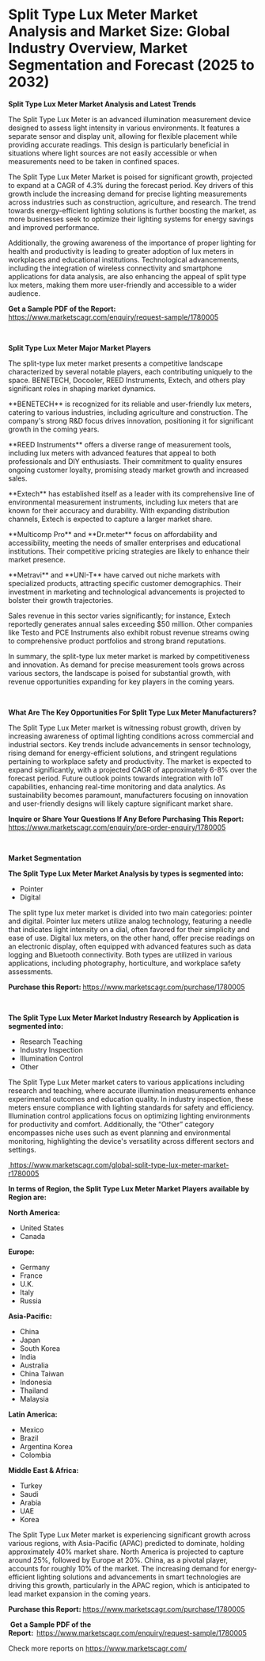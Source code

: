 <p><h1>Split Type Lux Meter Market Analysis and Market Size: Global Industry Overview, Market Segmentation and Forecast (2025 to 2032)</h1></p><p><strong>Split Type Lux Meter Market Analysis and Latest Trends</strong></p>
<p><p>The Split Type Lux Meter is an advanced illumination measurement device designed to assess light intensity in various environments. It features a separate sensor and display unit, allowing for flexible placement while providing accurate readings. This design is particularly beneficial in situations where light sources are not easily accessible or when measurements need to be taken in confined spaces.</p><p>The Split Type Lux Meter Market is poised for significant growth, projected to expand at a CAGR of 4.3% during the forecast period. Key drivers of this growth include the increasing demand for precise lighting measurements across industries such as construction, agriculture, and research. The trend towards energy-efficient lighting solutions is further boosting the market, as more businesses seek to optimize their lighting systems for energy savings and improved performance.</p><p>Additionally, the growing awareness of the importance of proper lighting for health and productivity is leading to greater adoption of lux meters in workplaces and educational institutions. Technological advancements, including the integration of wireless connectivity and smartphone applications for data analysis, are also enhancing the appeal of split type lux meters, making them more user-friendly and accessible to a wider audience.</p></p>
<p><strong>Get a Sample PDF of the Report:&nbsp;</strong> <a href="https://www.marketscagr.com/enquiry/request-sample/1780005?utm_campaign=3344&utm_medium=2&utm_source=Github&utm_content=ia&utm_term=25032025&utm_id=split-type-lux-meter">https://www.marketscagr.com/enquiry/request-sample/1780005</a></p>
<p>&nbsp;</p>
<p><strong>Split Type Lux Meter Major Market Players</strong></p>
<p><p>The split-type lux meter market presents a competitive landscape characterized by several notable players, each contributing uniquely to the space. BENETECH, Docooler, REED Instruments, Extech, and others play significant roles in shaping market dynamics.</p><p>**BENETECH** is recognized for its reliable and user-friendly lux meters, catering to various industries, including agriculture and construction. The company's strong R&D focus drives innovation, positioning it for significant growth in the coming years.</p><p>**REED Instruments** offers a diverse range of measurement tools, including lux meters with advanced features that appeal to both professionals and DIY enthusiasts. Their commitment to quality ensures ongoing customer loyalty, promising steady market growth and increased sales.</p><p>**Extech** has established itself as a leader with its comprehensive line of environmental measurement instruments, including lux meters that are known for their accuracy and durability. With expanding distribution channels, Extech is expected to capture a larger market share.</p><p>**Multicomp Pro** and **Dr.meter** focus on affordability and accessibility, meeting the needs of smaller enterprises and educational institutions. Their competitive pricing strategies are likely to enhance their market presence.</p><p>**Metravi** and **UNI-T** have carved out niche markets with specialized products, attracting specific customer demographics. Their investment in marketing and technological advancements is projected to bolster their growth trajectories.</p><p>Sales revenue in this sector varies significantly; for instance, Extech reportedly generates annual sales exceeding $50 million. Other companies like Testo and PCE Instruments also exhibit robust revenue streams owing to comprehensive product portfolios and strong brand reputations. </p><p>In summary, the split-type lux meter market is marked by competitiveness and innovation. As demand for precise measurement tools grows across various sectors, the landscape is poised for substantial growth, with revenue opportunities expanding for key players in the coming years.</p></p>
<p>&nbsp;</p>
<p><strong>What Are The Key Opportunities For Split Type Lux Meter Manufacturers?</strong></p>
<p><p>The Split Type Lux Meter market is witnessing robust growth, driven by increasing awareness of optimal lighting conditions across commercial and industrial sectors. Key trends include advancements in sensor technology, rising demand for energy-efficient solutions, and stringent regulations pertaining to workplace safety and productivity. The market is expected to expand significantly, with a projected CAGR of approximately 6-8% over the forecast period. Future outlook points towards integration with IoT capabilities, enhancing real-time monitoring and data analytics. As sustainability becomes paramount, manufacturers focusing on innovation and user-friendly designs will likely capture significant market share.</p></p>
<p><strong>Inquire or Share Your Questions If Any Before Purchasing This Report:</strong> <a href="https://www.marketscagr.com/enquiry/pre-order-enquiry/1780005?utm_campaign=3344&utm_medium=2&utm_source=Github&utm_content=ia&utm_term=25032025&utm_id=split-type-lux-meter">https://www.marketscagr.com/enquiry/pre-order-enquiry/1780005</a></p>
<p>&nbsp;</p>
<p><strong>Market Segmentation</strong></p>
<p><strong>The Split Type Lux Meter Market Analysis by types is segmented into:</strong></p>
<p><ul><li>Pointer</li><li>Digital</li></ul></p>
<p><p>The split type lux meter market is divided into two main categories: pointer and digital. Pointer lux meters utilize analog technology, featuring a needle that indicates light intensity on a dial, often favored for their simplicity and ease of use. Digital lux meters, on the other hand, offer precise readings on an electronic display, often equipped with advanced features such as data logging and Bluetooth connectivity. Both types are utilized in various applications, including photography, horticulture, and workplace safety assessments.</p></p>
<p><strong>Purchase this Report:&nbsp;</strong><a href="https://www.marketscagr.com/purchase/1780005?utm_campaign=3344&utm_medium=2&utm_source=Github&utm_content=ia&utm_term=25032025&utm_id=split-type-lux-meter">https://www.marketscagr.com/purchase/1780005</a></p>
<p>&nbsp;</p>
<p><strong>The Split Type Lux Meter Market Industry Research by Application is segmented into:</strong></p>
<p><ul><li>Research Teaching</li><li>Industry Inspection</li><li>Illumination Control</li><li>Other</li></ul></p>
<p><p>The Split Type Lux Meter market caters to various applications including research and teaching, where accurate illumination measurements enhance experimental outcomes and education quality. In industry inspection, these meters ensure compliance with lighting standards for safety and efficiency. Illumination control applications focus on optimizing lighting environments for productivity and comfort. Additionally, the “Other” category encompasses niche uses such as event planning and environmental monitoring, highlighting the device's versatility across different sectors and settings.</p></p>
<p><a href="https://www.marketscagr.com/global-split-type-lux-meter-market-r1780005?utm_campaign=3344&utm_medium=2&utm_source=Github&utm_content=ia&utm_term=25032025&utm_id=split-type-lux-meter">&nbsp;https://www.marketscagr.com/global-split-type-lux-meter-market-r1780005</a></p>
<p><strong>In terms of Region, the Split Type Lux Meter Market Players available by Region are:</strong></p>
<p>
    <p> <strong> North America: </strong>
        <ul>
            <li>United States</li>
            <li>Canada</li>
        </ul>
        </p> 
    <p> <strong> Europe: </strong>
        <ul>
            <li>Germany</li>
            <li>France</li>
            <li>U.K.</li>
            <li>Italy</li>
            <li>Russia</li>
        </ul>
        </p> 
    <p> <strong> Asia-Pacific: </strong>
        <ul>
            <li>China</li>
            <li>Japan</li>
            <li>South Korea</li>
            <li>India</li>
            <li>Australia</li>
            <li>China Taiwan</li>
            <li>Indonesia</li>
            <li>Thailand</li>
            <li>Malaysia</li>
        </ul>
        </p> 
    <p> <strong> Latin America: </strong>
        <ul>
            <li>Mexico</li>
            <li>Brazil</li>
            <li>Argentina Korea</li>
            <li>Colombia</li>
        </ul>
        </p> 
    <p> <strong> Middle East & Africa: </strong>
        <ul>
            <li>Turkey</li>
            <li>Saudi</li>
            <li>Arabia</li>
            <li>UAE</li>
            <li>Korea</li>
        </ul>
    </p>
    </p>
<p><p>The Split Type Lux Meter market is experiencing significant growth across various regions, with Asia-Pacific (APAC) predicted to dominate, holding approximately 40% market share. North America is projected to capture around 25%, followed by Europe at 20%. China, as a pivotal player, accounts for roughly 10% of the market. The increasing demand for energy-efficient lighting solutions and advancements in smart technologies are driving this growth, particularly in the APAC region, which is anticipated to lead market expansion in the coming years.</p></p>
<p><strong>Purchase this Report: </strong><a href="https://www.marketscagr.com/purchase/1780005?utm_campaign=3344&utm_medium=2&utm_source=Github&utm_content=ia&utm_term=25032025&utm_id=split-type-lux-meter">https://www.marketscagr.com/purchase/1780005</a></p>
<p>&nbsp;<strong>Get a Sample PDF of the Report:&nbsp;&nbsp;</strong><a href="https://www.marketscagr.com/enquiry/request-sample/1780005?utm_campaign=3344&utm_medium=2&utm_source=Github&utm_content=ia&utm_term=25032025&utm_id=split-type-lux-meter">https://www.marketscagr.com/enquiry/request-sample/1780005</a></p>
<p><strong></strong></p>
<p>Check more reports on <a href="https://www.marketscagr.com/?utm_campaign=3344&utm_medium=2&utm_source=Github&utm_content=ia&utm_term=25032025&utm_id=split-type-lux-meter">https://www.marketscagr.com/</a></p>